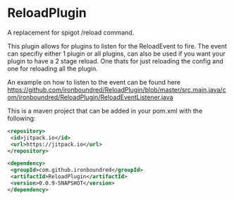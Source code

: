# ReloadPlugin
A replacement for spigot /reload command.

This plugin allows for plugins to listen for the ReloadEvent to fire. 
The event can specifiy either 1 plugin or all plugins, can also be used if you want your plugin to have a 2 stage reload.
One thats for just reloading the config and one for reloading all the plugin.

An example on how to listen to the event can be found here https://github.com/ironboundred/ReloadPlugin/blob/master/src.main.java/com/ironboundred/ReloadPlugin/ReloadEventListener.java

This is a maven project that can be added in your pom.xml with the following:
```xml
<repository>
 <id>jitpack.io</id>
 <url>https://jitpack.io</url>
</repository>

<dependency>
 <groupId>com.github.ironboundred</groupId>
 <artifactId>ReloadPlugin</artifactId>
 <version>0.0.9-SNAPSHOT</version>
</dependency>
````
